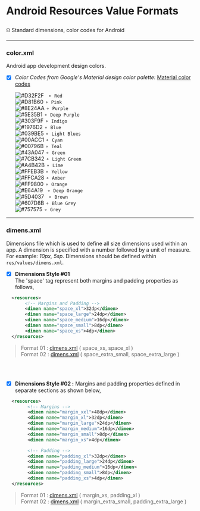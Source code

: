 # Android Resources Value Formats
⛻ Standard dimensions, color codes for Android

---

### color.xml
Android app development design colors.
  - [x] *Color Codes from Google's Material design color palette:* [Material color codes](https://github.com/rshavinda/android-resources-value-formats/blob/main/Color%20Codes/colors.xml) <br/>
  

  
      ![#D32F2F](https://via.placeholder.com/15/D32F2F/000000?text=+) ` ⚬ Red` <br/>
      ![#D81B60](https://via.placeholder.com/15/D81B60/000000?text=+) ` ⚬ Pink ` <br/>
      ![#8E24AA](https://via.placeholder.com/15/8E24AA/000000?text=+) ` ⚬ Purple ` <br/>
      ![#5E35B1](https://via.placeholder.com/15/5E35B1/000000?text=+) ` ⚬ Deep Purple ` <br/>
      ![#303F9F](https://via.placeholder.com/15/303F9F/000000?text=+) ` ⚬ Indigo ` <br/>
      ![#1976D2](https://via.placeholder.com/15/1976D2/000000?text=+) ` ⚬ Blue ` <br/>
      ![#039BE5](https://via.placeholder.com/15/039BE5/000000?text=+) ` ⚬ Light Blues ` <br/>
      ![#00ACC1](https://via.placeholder.com/15/00ACC1/000000?text=+) ` ⚬ Cyan ` <br/>
      ![#00796B](https://via.placeholder.com/15/00796B/000000?text=+) ` ⚬ Teal ` <br/>
      ![#43A047](https://via.placeholder.com/15/43A047/000000?text=+) ` ⚬ Green ` <br/>
      ![#7CB342](https://via.placeholder.com/15/7CB342/000000?text=+) ` ⚬ Light Green ` <br/>
      ![#A4B42B](https://via.placeholder.com/15/A4B42B/000000?text=+) ` ⚬ Lime ` <br/>
      ![#FFEB3B](https://via.placeholder.com/15/FFEB3B/000000?text=+) ` ⚬ Yellow ` <br/>
      ![#FFCA28](https://via.placeholder.com/15/FFCA28/000000?text=+) ` ⚬ Amber ` <br/>
      ![#FF9800](https://via.placeholder.com/15/FF9800/000000?text=+) ` ⚬ Orange ` <br/>
      ![#E64A19](https://via.placeholder.com/15/E64A19/000000?text=+) ` ⚬ Deep Orange` <br/>
      ![#5D4037](https://via.placeholder.com/15/5D4037/000000?text=+) ` ⚬ Brown` <br/>
      ![#607D8B](https://via.placeholder.com/15/607D8B/000000?text=+) ` ⚬ Blue Grey ` <br/>
      ![#757575](https://via.placeholder.com/15/757575/000000?text=+) ` ⚬ Grey ` <br/>

---
### dimens.xml
Dimensions file which is used to define all size dimensions used within an app. A dimension is specified with a number followed by a unit of measure. For example: *10px, 5sp*. Dimensions should be defined within `res/values/dimens.xml`.

  - [x] **Dimensions Style #01** <br/>
 The 'space' tag represent both margins and padding properties as follows,
```xml
  <resources>
       <!-- Margins and Padding -->
       <dimen name="space_xl">32dp</dimen>
       <dimen name="space_large">24dp</dimen>
       <dimen name="space_medium">16dp</dimen> 
       <dimen name="space_small">8dp</dimen>
       <dimen name="space_xs">4dp</dimen>
  </resources>
```
   > Format 01 : [dimens.xml](https://github.com/rshavinda/android-resources-value-formats/blob/main/Dimensions%20Style%20%2301/dimens-clean.xml) ( space_xs, space_xl ) <br/>
   > Format 02 : [dimens.xml](https://github.com/rshavinda/android-resources-value-formats/blob/main/Dimensions%20Style%20%2301/dimens.xml) ( space_extra_small, space_extra_large )
<br/>
<br/>

 - [x] **Dimensions Style #02 :** 
 Margins and padding properties defined in separate sections as shown below,
```xml
  <resources>
        <!-- Margins -->
        <dimen name="margin_xxl">48dp</dimen>
        <dimen name="margin_xl">32dp</dimen>
        <dimen name="margin_large">24dp</dimen>
        <dimen name="margin_medium">16dp</dimen> 
        <dimen name="margin_small">8dp</dimen>
        <dimen name="margin_xs">4dp</dimen>

        <!-- Padding -->
        <dimen name="padding_xl">32dp</dimen>
        <dimen name="padding_large">24dp</dimen>
        <dimen name="padding_medium">16dp</dimen>
        <dimen name="padding_small">8dp</dimen>
        <dimen name="padding_xs">4dp</dimen>
  </resources>
```
   > Format 01 : [dimens.xml](https://github.com/rshavinda/android-resources-value-formats/blob/main/Dimensions%20Style%20%2302/dimens-clean.xml) ( margin_xs, padding_xl ) <br/>
   > Format 02 : [dimens.xml](https://github.com/rshavinda/android-resources-value-formats/blob/main/Dimensions%20Style%20%2302/dimesns.xml) ( margin_extra_small, padding_extra_large )

